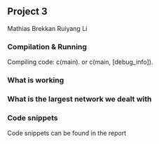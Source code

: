 ## Project 3

Mathias Brekkan
Ruiyang Li

### Compilation & Running

Compiling code:
c(main).
    or
c(main, [debug_info]).

### What is working

### What is the largest network we dealt with

### Code snippets
Code snippets can be found in the report